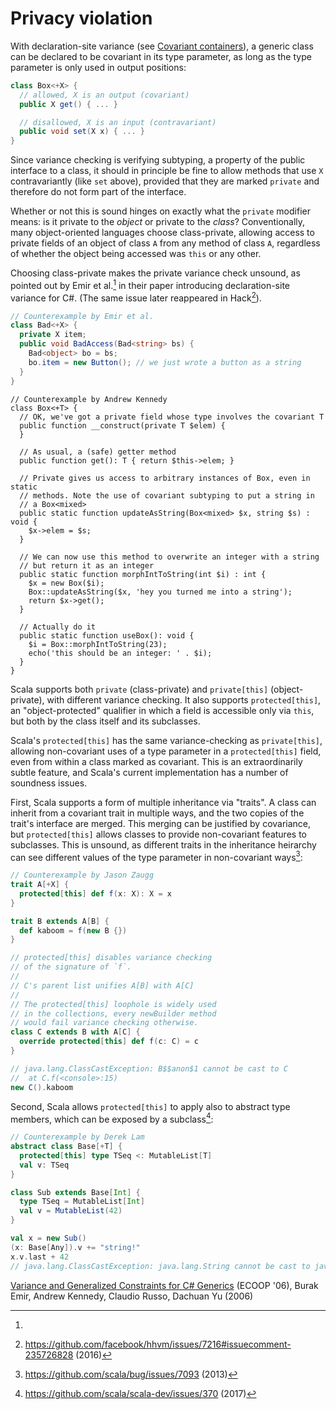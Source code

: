 # Privacy violation

With declaration-site variance (see [Covariant
containers](covariant-containers.md)), a generic class can be declared
to be covariant in its type parameter, as long as the type parameter
is only used in output positions:
```csharp
class Box<+X> {
  // allowed, X is an output (covariant)
  public X get() { ... }

  // disallowed, X is an input (contravariant)
  public void set(X x) { ... }
}
```

Since variance checking is verifying subtyping, a property of the
public interface to a class, it should in principle be fine to allow
methods that use `X` contravariantly (like `set` above), provided that
they are marked `private` and therefore do not form part of the
interface.

Whether or not this is sound hinges on exactly what the `private`
modifier means: is it private to the _object_ or private to the
_class_? Conventionally, many object-oriented languages choose
class-private, allowing access to private fields of an object of class
`A` from any method of class `A`, regardless of whether the object
being accessed was `this` or any other.

Choosing class-private makes the private variance check unsound, as
pointed out by Emir et al.[^csharp] in their paper introducing
declaration-site variance for C#. (The same issue later reappeared in
Hack[^hack]).
```csharp
// Counterexample by Emir et al.
class Bad<+X> {
  private X item;
  public void BadAccess(Bad<string> bs) {
    Bad<object> bo = bs;
    bo.item = new Button(); // we just wrote a button as a string
  }
}
```
```hack
// Counterexample by Andrew Kennedy
class Box<+T> {
  // OK, we've got a private field whose type involves the covariant T
  public function __construct(private T $elem) {
  }

  // As usual, a (safe) getter method
  public function get(): T { return $this->elem; }

  // Private gives us access to arbitrary instances of Box, even in static
  // methods. Note the use of covariant subtyping to put a string in
  // a Box<mixed>
  public static function updateAsString(Box<mixed> $x, string $s) : void {
    $x->elem = $s;
  }

  // We can now use this method to overwrite an integer with a string
  // but return it as an integer
  public static function morphIntToString(int $i) : int {
    $x = new Box($i);
    Box::updateAsString($x, 'hey you turned me into a string');
    return $x->get();
  }

  // Actually do it
  public static function useBox(): void {
    $i = Box::morphIntToString(23);
    echo('this should be an integer: ' . $i);
  }
}
```

Scala supports both `private` (class-private) and `private[this]`
(object-private), with different variance checking. It also supports
`protected[this]`, an "object-protected" qualifier in which a field is
accessible only via `this`, but both by the class itself and its
subclasses.

Scala's `protected[this]` has the same variance-checking as
`private[this]`, allowing non-covariant uses of a type parameter in a
`protected[this]` field, even from within a class marked as
covariant. This is an extraordinarily subtle feature, and Scala's
current implementation has a number of soundness issues.

First, Scala supports a form of multiple inheritance via "traits". A
class can inherit from a covariant trait in multiple ways, and the two
copies of the trait's interface are merged. This merging can be justified by
covariance, but `protected[this]` allows classes to provide
non-covariant features to subclasses. This is unsound, as different
traits in the inheritance heirarchy can see different values of the
type parameter in non-covariant ways[^scala1]:

```scala
// Counterexample by Jason Zaugg
trait A[+X] {
  protected[this] def f(x: X): X = x
}

trait B extends A[B] {
  def kaboom = f(new B {})
}

// protected[this] disables variance checking
// of the signature of `f`.
//
// C's parent list unifies A[B] with A[C]
//
// The protected[this] loophole is widely used
// in the collections, every newBuilder method
// would fail variance checking otherwise.
class C extends B with A[C] {
  override protected[this] def f(c: C) = c
}

// java.lang.ClassCastException: B$$anon$1 cannot be cast to C
//  at C.f(<console>:15)
new C().kaboom
```

Second, Scala allows `protected[this]` to apply also to abstract type
members, which can be exposed by a subclass[^scala2]:
```scala
// Counterexample by Derek Lam
abstract class Base[+T] {
  protected[this] type TSeq <: MutableList[T]
  val v: TSeq
}

class Sub extends Base[Int] {
  type TSeq = MutableList[Int]
  val v = MutableList(42)
}

val x = new Sub()
(x: Base[Any]).v += "string!"
x.v.last + 42
// java.lang.ClassCastException: java.lang.String cannot be cast to java.lang.Integer
```

[^csharp]:
[Variance and Generalized Constraints for C# Generics](https://www.microsoft.com/en-us/research/publication/variance-and-generalized-constraints-for-c-generics/) (ECOOP '06), 
Burak Emir, Andrew Kennedy, Claudio Russo, Dachuan Yu (2006)

[^hack]: <https://github.com/facebook/hhvm/issues/7216#issuecomment-235726828> (2016)

[^scala1]: <https://github.com/scala/bug/issues/7093> (2013)

[^scala2]: <https://github.com/scala/scala-dev/issues/370> (2017)